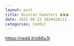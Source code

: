 ```yaml
--- 
layout: post 
title: Russian hamsters 🍀🍀🍀 
date: 2021-06-22 1624428113 
categories: reddit 
--- 
```

https://redd.it/o66u3j